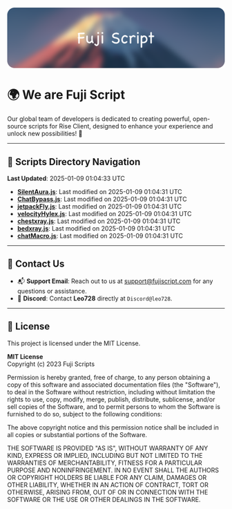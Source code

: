 ![Banner](.github/b.webp)

# 🌍 **We are Fuji Script**

Our global team of developers is dedicated to creating powerful, open-source scripts for Rise Client, designed to enhance your experience and unlock new possibilities! 🌟

---
<!-- SCRIPTS_NAVIGATION_START -->
## 📂 **Scripts Directory Navigation**

**Last Updated**: 2025-01-09 01:04:33 UTC

- **[SilentAura.js](scripts/SilentAura.js)**: Last modified on 2025-01-09 01:04:31 UTC
- **[ChatBypass.js](scripts/ChatBypass.js)**: Last modified on 2025-01-09 01:04:31 UTC
- **[jetpackFly.js](scripts/jetpackFly.js)**: Last modified on 2025-01-09 01:04:31 UTC
- **[velocityHylex.js](scripts/velocityHylex.js)**: Last modified on 2025-01-09 01:04:31 UTC
- **[chestxray.js](scripts/chestxray.js)**: Last modified on 2025-01-09 01:04:31 UTC
- **[bedxray.js](scripts/bedxray.js)**: Last modified on 2025-01-09 01:04:31 UTC
- **[chatMacro.js](scripts/chatMacro.js)**: Last modified on 2025-01-09 01:04:31 UTC

<!-- SCRIPTS_NAVIGATION_END -->

---

## 💬 **Contact Us**  
- 📬 **Support Email**: Reach out to us at [support@fujiscript.com](mailto:support@fujiscript.com) for any questions or assistance.  
- 💬 **Discord**: Contact **Leo728** directly at `Discord@leo728`.

---

## 📜 **License**

This project is licensed under the MIT License.  

**MIT License**  
Copyright (c) 2023 Fuji Scripts  

Permission is hereby granted, free of charge, to any person obtaining a copy of this software and associated documentation files (the "Software"), to deal in the Software without restriction, including without limitation the rights to use, copy, modify, merge, publish, distribute, sublicense, and/or sell copies of the Software, and to permit persons to whom the Software is furnished to do so, subject to the following conditions:  

The above copyright notice and this permission notice shall be included in all copies or substantial portions of the Software.  

THE SOFTWARE IS PROVIDED "AS IS", WITHOUT WARRANTY OF ANY KIND, EXPRESS OR IMPLIED, INCLUDING BUT NOT LIMITED TO THE WARRANTIES OF MERCHANTABILITY, FITNESS FOR A PARTICULAR PURPOSE AND NONINFRINGEMENT. IN NO EVENT SHALL THE AUTHORS OR COPYRIGHT HOLDERS BE LIABLE FOR ANY CLAIM, DAMAGES OR OTHER LIABILITY, WHETHER IN AN ACTION OF CONTRACT, TORT OR OTHERWISE, ARISING FROM, OUT OF OR IN CONNECTION WITH THE SOFTWARE OR THE USE OR OTHER DEALINGS IN THE SOFTWARE.  
